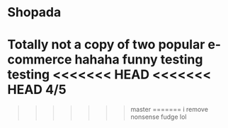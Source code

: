 # Shopada
Totally not a copy of two popular e-commerce 
hahaha funny
testing testing
<<<<<<< HEAD
<<<<<<< HEAD
4/5
=======
>>>>>>> master
=======
>>>>>>> i remove nonsense
fudge
lol
